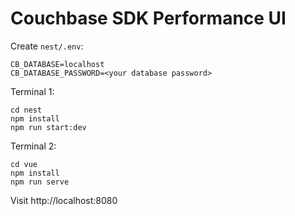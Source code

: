 # Couchbase SDK Performance UI

Create `nest/.env`:

```
CB_DATABASE=localhost
CB_DATABASE_PASSWORD=<your database password>
```

Terminal 1:
```
cd nest
npm install
npm run start:dev
```

Terminal 2:
```
cd vue
npm install
npm run serve
```

Visit http://localhost:8080